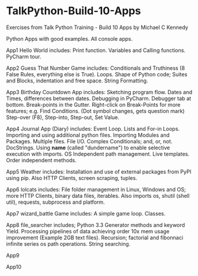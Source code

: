 # TalkPython-Build-10-Apps
Exercises from Talk Python Training - Build 10 Apps by Michael C Kennedy

Python Apps with good examples.
All console apps.

App1 Hello World includes:
  Print function.
  Variables and Calling functions.
  PyCharm tour.

App2 Guess That Number Game includes:
  Conditionals and Truthiness (8 False Rules, everything else is True).
  Loops.
  Shape of Python code; Suites and Blocks, indentation and free space.
  String Formatting.
  
App3 Birthday Countdown App includes:
  Sketching program flow.
  Dates and Times, differences between dates.
  Debugging in PyCharm.
    Debugger tab at bottom.
    Break-points in the Gutter.
    Right-click on Break-Points for more features; e.g. Find Conditions. (Dot symbol changes, gets question mark)
    Step-over (F8), Step-into, Step-out, Set Value.

App4 Journal App (Diary) includes:
  Event Loop.
  Lists and For-in Loops.
  Importing and using additional python files.
  Importing Modules and Packages.
  Multiple files.
  File I/O.
  Complex Conditionals; and, or, not.
  DocStrings.
  Using __name__ (called "dundername") to enable selective execution with imports.
  OS Independent path management.
  Live templates.
  Order independent methods.
    
App5 Weather includes:
  Installation and use of external packages from PyPI using pip.
  Also HTTP Clients, screen scraping, tuples.

App6 lolcats includes:
  File folder management in Linux, Windows and OS; more HTTP Clients, binary data files, iterables.
  Also imports os, shutil (shell util), requests, subprocess and platform.

App7 wizard_battle Game includes:
  A simple game loop. Classes.

App8 file_searcher includes;
  Python 3.3 Generator methods and keyword Yield.
  Processing pipelines of data achieving order 10x mem usage improvement (Example 2GB text files).
  Recursion; factorial and fibonnaci infinite series
  os path operations.
  String searching.

App9

App10

